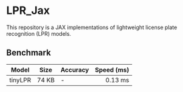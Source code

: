 # LPR_Jax

This repository is a JAX implementations of lightweight license plate recognition (LPR) models.

## Benchmark

|  Model  |  Size  | Accuracy | Speed (ms) |
| ------- | ------ | -------- | ----------:|
| tinyLPR | 74 KB  |  -       | 0.13 ms    |
